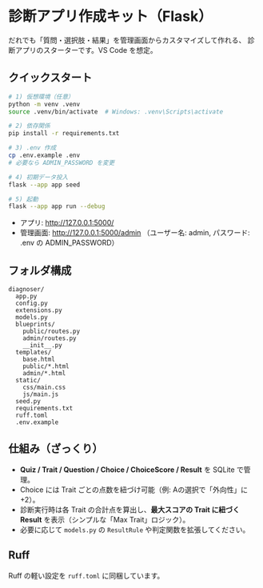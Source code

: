 # 診断アプリ作成キット（Flask）

だれでも「質問・選択肢・結果」を管理画面からカスタマイズして作れる、
診断アプリのスターターです。VS Code を想定。

## クイックスタート

```bash
# 1) 仮想環境（任意）
python -m venv .venv
source .venv/bin/activate  # Windows: .venv\Scripts\activate

# 2) 依存関係
pip install -r requirements.txt

# 3) .env 作成
cp .env.example .env
# 必要なら ADMIN_PASSWORD を変更

# 4) 初期データ投入
flask --app app seed

# 5) 起動
flask --app app run --debug
```

- アプリ: http://127.0.0.1:5000/
- 管理画面: http://127.0.0.1:5000/admin  （ユーザー名: admin, パスワード: .env の ADMIN_PASSWORD）

## フォルダ構成

```
diagnoser/
  app.py
  config.py
  extensions.py
  models.py
  blueprints/
    public/routes.py
    admin/routes.py
    __init__.py
  templates/
    base.html
    public/*.html
    admin/*.html
  static/
    css/main.css
    js/main.js
  seed.py
  requirements.txt
  ruff.toml
  .env.example
```

## 仕組み（ざっくり）

- **Quiz / Trait / Question / Choice / ChoiceScore / Result** を SQLite で管理。
- Choice には Trait ごとの点数を紐づけ可能（例: Aの選択で「外向性」に+2）。
- 診断実行時は各 Trait の合計点を算出し、**最大スコアの Trait に紐づく Result** を表示（シンプルな「Max Trait」ロジック）。
- 必要に応じて `models.py` の `ResultRule` や判定関数を拡張してください。

## Ruff

Ruff の軽い設定を `ruff.toml` に同梱しています。
